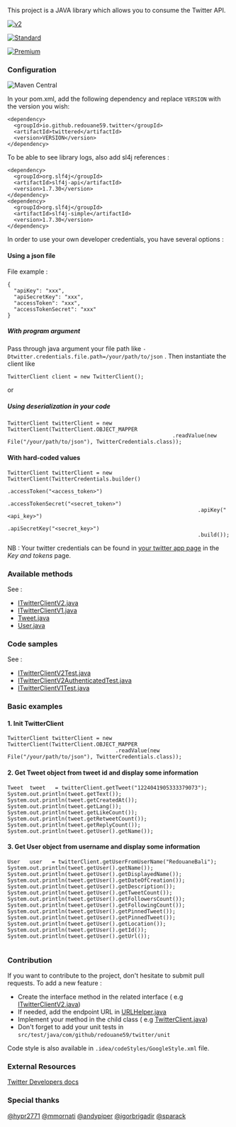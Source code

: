 This project is a JAVA library which allows you to consume the Twitter API.

[![v2](https://img.shields.io/endpoint?url=https%3A%2F%2Ftwbadges.glitch.me%2Fbadges%2Fv2)](https://developer.twitter.com/en/docs/twitter-api)

[![Standard](https://img.shields.io/static/v1?label=Twitter%20API&message=v1.1&color=794BC4&style=flat&logo=Twitter)](https://developer.twitter.com/en/docs/api-reference-index)

[![Premium](https://img.shields.io/static/v1?label=Twitter%20API&message=Premium&color=794BC4&style=flat&logo=Twitter)](https://developer.twitter.com/en/docs/tweets/search/api-reference/premium-search)

### Configuration

![Maven Central](https://img.shields.io/maven-central/v/io.github.redouane59.twitter/twittered)

In your pom.xml, add the following dependency and replace `VERSION` with the version you wish:

```
<dependency>
  <groupId>io.github.redouane59.twitter</groupId>
  <artifactId>twittered</artifactId>
  <version>VERSION</version>
</dependency>
```

To be able to see library logs, also add sl4j references :

```
<dependency>
  <groupId>org.slf4j</groupId>
  <artifactId>slf4j-api</artifactId>
  <version>1.7.30</version>
</dependency>
<dependency>
  <groupId>org.slf4j</groupId>
  <artifactId>slf4j-simple</artifactId>
  <version>1.7.30</version>
</dependency>
``` 

In order to use your own developer credentials, you have several options :

#### Using a json file

File example :

```
{
  "apiKey": "xxx",
  "apiSecretKey": "xxx",
  "accessToken": "xxx",
  "accessTokenSecret": "xxx"
}
```

##### With program argument

Pass through java argument your file path like `-Dtwitter.credentials.file.path=/your/path/to/json`
. Then instantiate the client like

```
TwitterClient client = new TwitterClient();
```

or

##### Using deserialization in your code

```
TwitterClient twitterClient = new TwitterClient(TwitterClient.OBJECT_MAPPER
                                                    .readValue(new File("/your/path/to/json"), TwitterCredentials.class));
``` 

#### With hard-coded values

```
TwitterClient twitterClient = new TwitterClient(TwitterCredentials.builder()
                                                            .accessToken("<access_token>")
                                                            .accessTokenSecret("<secret_token>")
                                                            .apiKey("<api_key>")
                                                            .apiSecretKey("<secret_key>")
                                                            .build());
``` 

NB : Your twitter credentials can be found
in [your twitter app page](https://developer.twitter.com/en/apps) in the _Key and tokens_
page.

### Available methods

See :

- [ITwitterClientV2.java](https://github.com/redouane59/twittered/blob/master/src/main/java/com/github/redouane59/twitter/ITwitterClientV2.java)
- [ITwitterClientV1.java](https://github.com/redouane59/twittered/blob/master/src/main/java/com/github/redouane59/twitter/ITwitterClientV1.java)
- [Tweet.java](https://github.com/redouane59/twittered/blob/master/src/main/java/com/github/redouane59/twitter/dto/tweet/Tweet.java)
- [User.java](https://github.com/redouane59/twittered/blob/master/src/main/java/com/github/redouane59/twitter/dto/user/User.java)

### Code samples

See :

- [ITwitterClientV2Test.java](https://github.com/redouane59/twittered/blob/master/src/test/java/com/github/redouane59/twitter/nrt/ITwitterClientV2Test.java)
- [ITwitterClientV2AuthenticatedTest.java](https://github.com/redouane59/twittered/blob/master/src/test/java/com/github/redouane59/twitter/nrt/ITwitterClientV2AuthenticatedTest.java)
- [ITwitterClientV1Test.java](https://github.com/redouane59/twittered/blob/master/src/test/java/com/github/redouane59/twitter/nrt/ITwitterClientV1Test.java)

### Basic examples

#### 1. Init TwitterClient

```
TwitterClient twitterClient = new TwitterClient(TwitterClient.OBJECT_MAPPER
                                  .readValue(new File("/your/path/to/json"), TwitterCredentials.class));
```

#### 2. Get Tweet object from tweet id and display some information

```    
Tweet  tweet   = twitterClient.getTweet("1224041905333379073");
System.out.println(tweet.getText());
System.out.println(tweet.getCreatedAt());
System.out.println(tweet.getLang());
System.out.println(tweet.getLikeCount());
System.out.println(tweet.getRetweetCount());
System.out.println(tweet.getReplyCount());
System.out.println(tweet.getUser().getName());
```

#### 3. Get User object from username and display some information

```    
User   user   = twitterClient.getUserFromUserName("RedouaneBali");
System.out.println(tweet.getUser().getName());
System.out.println(tweet.getUser().getDisplayedName());
System.out.println(tweet.getUser().getDateOfCreation());
System.out.println(tweet.getUser().getDescription());
System.out.println(tweet.getUser().getTweetCount());
System.out.println(tweet.getUser().getFollowersCount());
System.out.println(tweet.getUser().getFollowingCount());
System.out.println(tweet.getUser().getPinnedTweet());
System.out.println(tweet.getUser().getPinnedTweet());
System.out.println(tweet.getUser().getLocation());
System.out.println(tweet.getUser().getId());
System.out.println(tweet.getUser().getUrl());


```

### Contribution

If you want to contribute to the project, don't hesitate to submit pull requests. To add a new
feature :

- Create the interface method in the related interface (
  e.g [ITwitterClientV2.java](https://github.com/redouane59/twittered/blob/master/src/main/java/com/github/redouane59/twitter/ITwitterClientV2.java))
- If needed, add the endpoint URL
  in [URLHelper.java](https://github.com/redouane59/twittered/blob/master/src/main/java/com/github/redouane59/twitter/helpers/URLHelper.java)
- Implement your method in the child class (
  e.g [TwitterClient.java](https://github.com/redouane59/twittered/blob/master/src/main/java/com/github/redouane59/twitter/TwitterClient.java))
- Don't forget to add your unit tests in `src/test/java/com/github/redouane59/twitter/unit`

Code style is also available in `.idea/codeStyles/GoogleStyle.xml` file.

### External Resources

[Twitter Developers docs](https://developer.twitter.com/en/docs)

### Special thanks

[@hypr2771](https://github.com/hypr2771)
[@mmornati](https://github.com/mmornati)
[@andypiper](https://github.com/andypiper)
[@igorbrigadir](https://github.com/igorbrigadir)
[@sparack](https://github.com/sparack)

